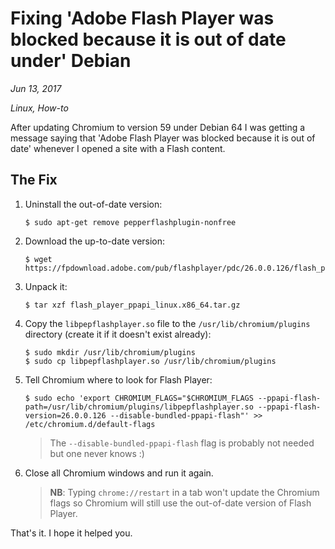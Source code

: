 # Fixing 'Adobe Flash Player was blocked because it is out of date under' Debian

*Jun 13, 2017*

*Linux, How-to*

After updating Chromium to version 59 under Debian 64 I was getting a message
saying that 'Adobe Flash Player was blocked because it is out of date' whenever
I opened a site with a Flash content.

## The Fix

1. Uninstall the out-of-date version:

    ```
    $ sudo apt-get remove pepperflashplugin-nonfree
    ```

2. Download the up-to-date version:

    ```
    $ wget https://fpdownload.adobe.com/pub/flashplayer/pdc/26.0.0.126/flash_player_ppapi_linux.x86_64.tar.gz
    ```

3. Unpack it:

    ```
    $ tar xzf flash_player_ppapi_linux.x86_64.tar.gz
    ```

4. Copy the `libpepflashplayer.so` file to the `/usr/lib/chromium/plugins`
directory (create it if it doesn't exist already):   

    ```
    $ sudo mkdir /usr/lib/chromium/plugins
    $ sudo cp libpepflashplayer.so /usr/lib/chromium/plugins
    ```

5. Tell Chromium where to look for Flash Player:

    ```
    $ sudo echo 'export CHROMIUM_FLAGS="$CHROMIUM_FLAGS --ppapi-flash-path=/usr/lib/chromium/plugins/libpepflashplayer.so --ppapi-flash-version=26.0.0.126 --disable-bundled-ppapi-flash"' >> /etc/chromium.d/default-flags
    ```
    
    > The `--disable-bundled-ppapi-flash` flag is probably not needed but one
    > never knows :)
    
6. Close all Chromium windows and run it again.       
    
    > **NB**: Typing `chrome://restart` in a tab won't update the Chromium flags
    > so Chromium will still use the out-of-date version of Flash Player.
   
That's it. I hope it helped you.
